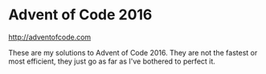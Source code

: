 # Advent of Code 2016

http://adventofcode.com

These are my solutions to Advent of Code 2016. They are not the fastest or most efficient, they just go as far as I've bothered to perfect it.
